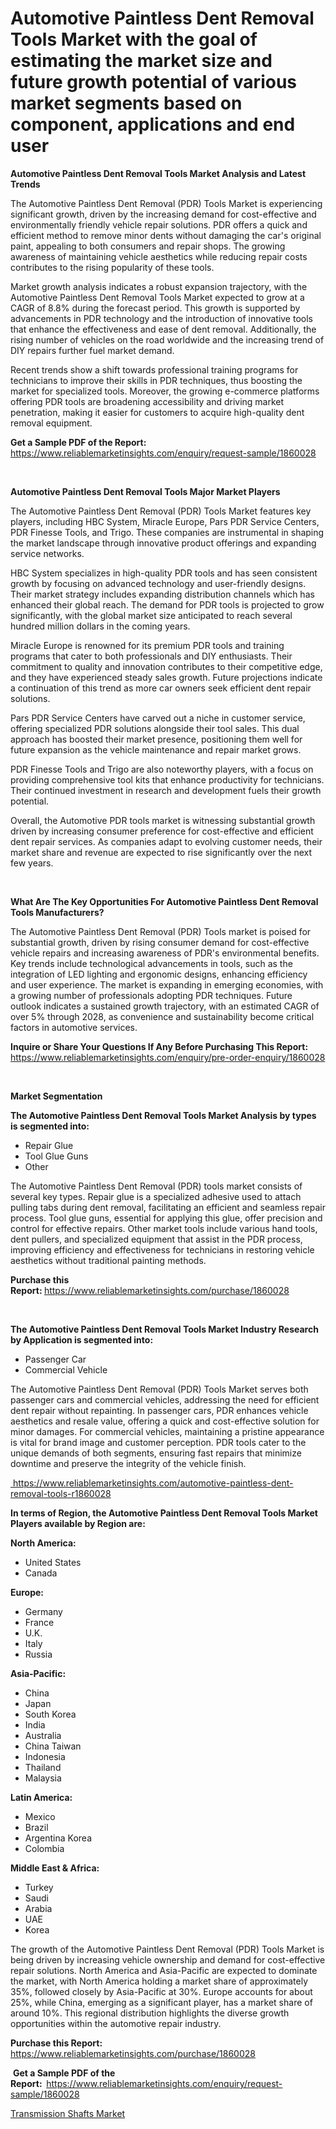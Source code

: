 <p><h1>Automotive Paintless Dent Removal Tools Market with the goal of estimating the market size and future growth potential of various market segments based on component, applications and end user</h1></p><p><strong>Automotive Paintless Dent Removal Tools Market Analysis and Latest Trends</strong></p>
<p><p>The Automotive Paintless Dent Removal (PDR) Tools Market is experiencing significant growth, driven by the increasing demand for cost-effective and environmentally friendly vehicle repair solutions. PDR offers a quick and efficient method to remove minor dents without damaging the car's original paint, appealing to both consumers and repair shops. The growing awareness of maintaining vehicle aesthetics while reducing repair costs contributes to the rising popularity of these tools.</p><p>Market growth analysis indicates a robust expansion trajectory, with the Automotive Paintless Dent Removal Tools Market expected to grow at a CAGR of 8.8% during the forecast period. This growth is supported by advancements in PDR technology and the introduction of innovative tools that enhance the effectiveness and ease of dent removal. Additionally, the rising number of vehicles on the road worldwide and the increasing trend of DIY repairs further fuel market demand.</p><p>Recent trends show a shift towards professional training programs for technicians to improve their skills in PDR techniques, thus boosting the market for specialized tools. Moreover, the growing e-commerce platforms offering PDR tools are broadening accessibility and driving market penetration, making it easier for customers to acquire high-quality dent removal equipment.</p></p>
<p><strong>Get a Sample PDF of the Report:&nbsp;</strong> <a href="https://www.reliablemarketinsights.com/enquiry/request-sample/1860028?utm_campaign=2802&utm_medium=2&utm_source=Github&utm_content=ia&utm_term=30032025&utm_id=automotive-paintless-dent-removal-tools">https://www.reliablemarketinsights.com/enquiry/request-sample/1860028</a></p>
<p>&nbsp;</p>
<p><strong>Automotive Paintless Dent Removal Tools Major Market Players</strong></p>
<p><p>The Automotive Paintless Dent Removal (PDR) Tools Market features key players, including HBC System, Miracle Europe, Pars PDR Service Centers, PDR Finesse Tools, and Trigo. These companies are instrumental in shaping the market landscape through innovative product offerings and expanding service networks.</p><p>HBC System specializes in high-quality PDR tools and has seen consistent growth by focusing on advanced technology and user-friendly designs. Their market strategy includes expanding distribution channels which has enhanced their global reach. The demand for PDR tools is projected to grow significantly, with the global market size anticipated to reach several hundred million dollars in the coming years. </p><p>Miracle Europe is renowned for its premium PDR tools and training programs that cater to both professionals and DIY enthusiasts. Their commitment to quality and innovation contributes to their competitive edge, and they have experienced steady sales growth. Future projections indicate a continuation of this trend as more car owners seek efficient dent repair solutions.</p><p>Pars PDR Service Centers have carved out a niche in customer service, offering specialized PDR solutions alongside their tool sales. This dual approach has boosted their market presence, positioning them well for future expansion as the vehicle maintenance and repair market grows.</p><p>PDR Finesse Tools and Trigo are also noteworthy players, with a focus on providing comprehensive tool kits that enhance productivity for technicians. Their continued investment in research and development fuels their growth potential.</p><p>Overall, the Automotive PDR tools market is witnessing substantial growth driven by increasing consumer preference for cost-effective and efficient dent repair services. As companies adapt to evolving customer needs, their market share and revenue are expected to rise significantly over the next few years.</p></p>
<p>&nbsp;</p>
<p><strong>What Are The Key Opportunities For Automotive Paintless Dent Removal Tools Manufacturers?</strong></p>
<p><p>The Automotive Paintless Dent Removal (PDR) Tools market is poised for substantial growth, driven by rising consumer demand for cost-effective vehicle repairs and increasing awareness of PDR's environmental benefits. Key trends include technological advancements in tools, such as the integration of LED lighting and ergonomic designs, enhancing efficiency and user experience. The market is expanding in emerging economies, with a growing number of professionals adopting PDR techniques. Future outlook indicates a sustained growth trajectory, with an estimated CAGR of over 5% through 2028, as convenience and sustainability become critical factors in automotive services.</p></p>
<p><strong>Inquire or Share Your Questions If Any Before Purchasing This Report:</strong> <a href="https://www.reliablemarketinsights.com/enquiry/pre-order-enquiry/1860028?utm_campaign=2802&utm_medium=2&utm_source=Github&utm_content=ia&utm_term=30032025&utm_id=automotive-paintless-dent-removal-tools">https://www.reliablemarketinsights.com/enquiry/pre-order-enquiry/1860028</a></p>
<p>&nbsp;</p>
<p><strong>Market Segmentation</strong></p>
<p><strong>The Automotive Paintless Dent Removal Tools Market Analysis by types is segmented into:</strong></p>
<p><ul><li>Repair Glue</li><li>Tool Glue Guns</li><li>Other</li></ul></p>
<p><p>The Automotive Paintless Dent Removal (PDR) tools market consists of several key types. Repair glue is a specialized adhesive used to attach pulling tabs during dent removal, facilitating an efficient and seamless repair process. Tool glue guns, essential for applying this glue, offer precision and control for effective repairs. Other market tools include various hand tools, dent pullers, and specialized equipment that assist in the PDR process, improving efficiency and effectiveness for technicians in restoring vehicle aesthetics without traditional painting methods.</p></p>
<p><strong>Purchase this Report:&nbsp;</strong><a href="https://www.reliablemarketinsights.com/purchase/1860028?utm_campaign=2802&utm_medium=2&utm_source=Github&utm_content=ia&utm_term=30032025&utm_id=automotive-paintless-dent-removal-tools">https://www.reliablemarketinsights.com/purchase/1860028</a></p>
<p>&nbsp;</p>
<p><strong>The Automotive Paintless Dent Removal Tools Market Industry Research by Application is segmented into:</strong></p>
<p><ul><li>Passenger Car</li><li>Commercial Vehicle</li></ul></p>
<p><p>The Automotive Paintless Dent Removal (PDR) Tools Market serves both passenger cars and commercial vehicles, addressing the need for efficient dent repair without repainting. In passenger cars, PDR enhances vehicle aesthetics and resale value, offering a quick and cost-effective solution for minor damages. For commercial vehicles, maintaining a pristine appearance is vital for brand image and customer perception. PDR tools cater to the unique demands of both segments, ensuring fast repairs that minimize downtime and preserve the integrity of the vehicle finish.</p></p>
<p><a href="https://www.reliablemarketinsights.com/automotive-paintless-dent-removal-tools-r1860028?utm_campaign=2802&utm_medium=2&utm_source=Github&utm_content=ia&utm_term=30032025&utm_id=automotive-paintless-dent-removal-tools">&nbsp;https://www.reliablemarketinsights.com/automotive-paintless-dent-removal-tools-r1860028</a></p>
<p><strong>In terms of Region, the Automotive Paintless Dent Removal Tools Market Players available by Region are:</strong></p>
<p>
    <p> <strong> North America: </strong>
        <ul>
            <li>United States</li>
            <li>Canada</li>
        </ul>
        </p> 
    <p> <strong> Europe: </strong>
        <ul>
            <li>Germany</li>
            <li>France</li>
            <li>U.K.</li>
            <li>Italy</li>
            <li>Russia</li>
        </ul>
        </p> 
    <p> <strong> Asia-Pacific: </strong>
        <ul>
            <li>China</li>
            <li>Japan</li>
            <li>South Korea</li>
            <li>India</li>
            <li>Australia</li>
            <li>China Taiwan</li>
            <li>Indonesia</li>
            <li>Thailand</li>
            <li>Malaysia</li>
        </ul>
        </p> 
    <p> <strong> Latin America: </strong>
        <ul>
            <li>Mexico</li>
            <li>Brazil</li>
            <li>Argentina Korea</li>
            <li>Colombia</li>
        </ul>
        </p> 
    <p> <strong> Middle East & Africa: </strong>
        <ul>
            <li>Turkey</li>
            <li>Saudi</li>
            <li>Arabia</li>
            <li>UAE</li>
            <li>Korea</li>
        </ul>
    </p>
    </p>
<p><p>The growth of the Automotive Paintless Dent Removal (PDR) Tools Market is being driven by increasing vehicle ownership and demand for cost-effective repair solutions. North America and Asia-Pacific are expected to dominate the market, with North America holding a market share of approximately 35%, followed closely by Asia-Pacific at 30%. Europe accounts for about 25%, while China, emerging as a significant player, has a market share of around 10%. This regional distribution highlights the diverse growth opportunities within the automotive repair industry.</p></p>
<p><strong>Purchase this Report: </strong><a href="https://www.reliablemarketinsights.com/purchase/1860028?utm_campaign=2802&utm_medium=2&utm_source=Github&utm_content=ia&utm_term=30032025&utm_id=automotive-paintless-dent-removal-tools">https://www.reliablemarketinsights.com/purchase/1860028</a></p>
<p>&nbsp;<strong>Get a Sample PDF of the Report:&nbsp;&nbsp;</strong><a href="https://www.reliablemarketinsights.com/enquiry/request-sample/1860028?utm_campaign=2802&utm_medium=2&utm_source=Github&utm_content=ia&utm_term=30032025&utm_id=automotive-paintless-dent-removal-tools">https://www.reliablemarketinsights.com/enquiry/request-sample/1860028</a></p>
<p><strong></strong></p>
<p><p><a href="https://github.com/lateshab69/Market-Research-Report-List-1/blob/main/transmission-shafts-market.md?utm_campaign=2802&utm_medium=2&utm_source=Github&utm_content=ia&utm_term=30032025&utm_id=automotive-paintless-dent-removal-tools">Transmission Shafts Market</a></p></p>